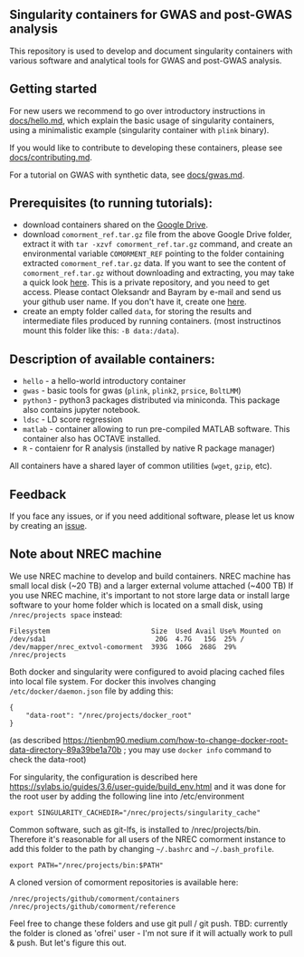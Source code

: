 ## Singularity containers for GWAS and post-GWAS analysis
This repository is used to develop and document singularity containers with various software and analytical tools for GWAS and post-GWAS analysis.

## Getting started
For new users we recommend to go over introductory instructions in [docs/hello.md](docs/hello.md), which explain the basic usage of singularity containers, using a minimalistic example (singularity container with ``plink`` binary).

If you would like to contribute to developing these containers, please see  [docs/contributing.md](docs/contributing.md).

For a tutorial on GWAS with synthetic data, see [docs/gwas.md](docs/gwas.md).

## Prerequisites (to running tutorials):
* download containers shared on the [Google Drive](https://drive.google.com/drive/folders/1mfxZJ-7A-4lDlCkarUCxEf2hBIxQGO69?usp=sharing).
* download ``comorment_ref.tar.gz`` file from the above Google Drive folder, extract it with ``tar -xzvf comorment_ref.tar.gz`` command,
  and create an environmental variable ``COMORMENT_REF`` pointing to the folder containing extracted ``comorment_ref.tar.gz`` data.
  If you want to see the content of ``comorment_ref.tar.gz`` without downloading and extracting, 
  you may take a quick look [here](https://github.com/norment/comorment_data). This is a private repository, and you need to get access.
  Please contact Oleksandr and Bayram by e-mail and send us your github user name. If you don't have it, create one [here](http://github.com/join).
* create an empty folder called ``data``, for storing the results and intermediate files produced by running containers.
  (most instructinos mount this folder like this: ``-B data:/data``).

## Description of available containers:
* ``hello`` - a hello-world introductory container
* ``gwas`` - basic tools for gwas (``plink``, ``plink2``, ``prsice``, ``BoltLMM``)
* ``python3`` - python3 packages distributed via miniconda. This package also contains jupyter notebook.
* ``ldsc`` - LD score regression
* ``matlab`` - container allowing to run pre-compiled MATLAB software. This container also has OCTAVE installed.
* ``R`` - contaienr for R analysis (installed by native R package manager)

All containers have a shared layer of common utilities (``wget``, ``gzip``, etc). 

## Feedback

If you face any issues, or if you need additional software, please let us know by creating an [issue](https://github.com/comorment/gwas/issues/new). 

## Note about NREC machine

We use NREC machine to develop and build containers.
NREC machine has small local disk (~20 TB) and a larger external volume attached (~400 TB)
If you use NREC machine, it's important to not store large data or install large software to your home folder which is located on a small disk,
using ``/nrec/projects space`` instead:

```
Filesystem                         Size  Used Avail Use% Mounted on
/dev/sda1                           20G  4.7G   15G  25% /
/dev/mapper/nrec_extvol-comorment  393G  106G  268G  29% /nrec/projects
```

Both docker and singularity were configured to avoid placing cached files into local file system.
For docker this involves changing ``/etc/docker/daemon.json`` file by adding this:
```
{ 
    "data-root": "/nrec/projects/docker_root"
}
```
(as described https://tienbm90.medium.com/how-to-change-docker-root-data-directory-89a39be1a70b ; you may use ``docker info`` command to check the data-root)

For singularity, the configuration is described here https://sylabs.io/guides/3.6/user-guide/build_env.html
and it was done for the root user by adding  the following line into /etc/environment
```
export SINGULARITY_CACHEDIR="/nrec/projects/singularity_cache"
```

Common software, such as git-lfs, is installed to /nrec/projects/bin. 
Therefore it's reasonable for all users of the NREC comorment instance
to add this folder to the path by changing ``~/.bashrc`` and ``~/.bash_profile``.
```
export PATH="/nrec/projects/bin:$PATH"
```

A cloned version of comorment repositories is available here:
```
/nrec/projects/github/comorment/containers
/nrec/projects/github/comorment/reference
```
Feel free to change these folders and use git pull / git push. TBD: currently the folder is cloned as 'ofrei' user - I'm not sure if it will actually work to pull & push. But let's figure this out.


